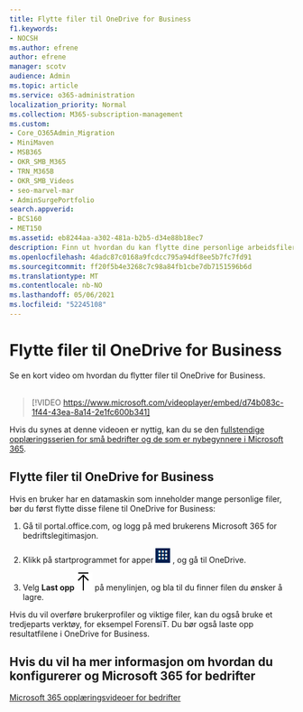 ```yaml
---
title: Flytte filer til OneDrive for Business
f1.keywords:
- NOCSH
ms.author: efrene
author: efrene
manager: scotv
audience: Admin
ms.topic: article
ms.service: o365-administration
localization_priority: Normal
ms.collection: M365-subscription-management
ms.custom:
- Core_O365Admin_Migration
- MiniMaven
- MSB365
- OKR_SMB_M365
- TRN_M365B
- OKR_SMB_Videos
- seo-marvel-mar
- AdminSurgePortfolio
search.appverid:
- BCS160
- MET150
ms.assetid: eb8244aa-a302-481a-b2b5-d34e88b18ec7
description: Finn ut hvordan du kan flytte dine personlige arbeidsfiler og sensitive firmafiler til OneDrive for Business i noen få enkle trinn.
ms.openlocfilehash: 4dadc87c0168a9fcdcc795a94df8ee5b7fc7fd91
ms.sourcegitcommit: ff20f5b4e3268c7c98a84fb1cbe7db7151596b6d
ms.translationtype: MT
ms.contentlocale: nb-NO
ms.lasthandoff: 05/06/2021
ms.locfileid: "52245108"
---
```

# <a name="move-files-to-onedrive-for-business"></a>Flytte filer til OneDrive for Business

Se en kort video om hvordan du flytter filer til OneDrive for Business.<br><br>

> [!VIDEO https://www.microsoft.com/videoplayer/embed/d74b083c-1f44-43ea-8a14-2e1fc600b341] 

Hvis du synes at denne videoen er nyttig, kan du se den [fullstendige opplæringsserien for små bedrifter og de som er nybegynnere i Microsoft 365](../business-video/index.yml).


## <a name="move-files-to-onedrive-for-business"></a>Flytte filer til OneDrive for Business

Hvis en bruker har en datamaskin som inneholder mange personlige filer, bør du først flytte disse filene til OneDrive for Business:
  
1. Gå til portal.office.com, og logg på med brukerens Microsoft 365 for bedriftslegitimasjon.

2. Klikk på startprogrammet for apper ![The app launcher icon in Office 365](../media/7502f4ec-3c9a-435d-a7b4-b9cda85189a7.png) , og gå til OneDrive. 
    
3. Velg **Last opp**![Upload](../media/d9b963b8-10af-42e2-953d-360301b83d3c.png) på menylinjen, og bla til du finner filen du ønsker å lagre. 
    
Hvis du vil overføre brukerprofiler og viktige filer, kan du også bruke et tredjeparts verktøy, for eksempel ForensiT. Du bør også laste opp resultatfilene i OneDrive for Business.
  
## <a name="for-more-on-setting-up-and-using-microsoft-365-for-business"></a>Hvis du vil ha mer informasjon om hvordan du konfigurerer og Microsoft 365 for bedrifter

[Microsoft 365 opplæringsvideoer for bedrifter](../business-video/index.yml)
